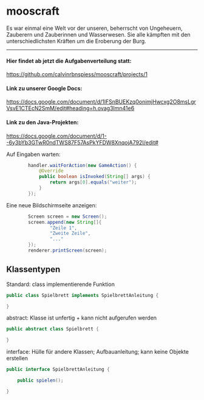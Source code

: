 # mooscraft
Es war einmal eine Welt vor der unseren, beherrscht von Ungeheuern, Zauberern und Zauberinnen und Wasserwesen. Sie alle kämpften mit den unterschiedlichsten Kräften um die Eroberung der Burg.
***


#### Hier findet ab jetzt die Aufgabenverteilung statt: 
https://github.com/calvinrbnspiess/mooscraft/projects/1

#### Link zu unserer Google Docs:
https://docs.google.com/document/d/1lFSnBUEKzq0onimjHwcxg2O8msLgrVsvE1CTEcN2SmM/edit#heading=h.ovag3lmn41e6

#### Link zu den Java-Projekten:
https://docs.google.com/document/d/1--6y3bYb3GTwR0ndTWS87F57AsPkYFDW8XnqojA792I/edit#

Auf Eingaben warten:

```java
        handler.waitForAction(new GameAction() {
            @Override
            public boolean isInvoked(String[] args) {
                return args[0].equals("weiter");
            }
        });
```

Eine neue Bildschirmseite anzeigen:

```java
        Screen screen = new Screen();
        screen.append(new String[]{
                "Zeile 1",
                "Zweite Zeile",
                "..."
        });
        renderer.printScreen(screen);
```
## Klassentypen
Standard: class
implementierende Funktion
```java
public class Spielbrett implements SpielbrettAnleitung {

}
```
abstract: Klasse ist unfertig + kann nicht aufgerufen werden
```java
public abstract class Spielbrett {

}
```
interface: Hülle für andere Klassen; Aufbauanleitung; kann keine Objekte erstellen
```java
public interface SpielbrettAnleitung {

    public spielen();

}
```
